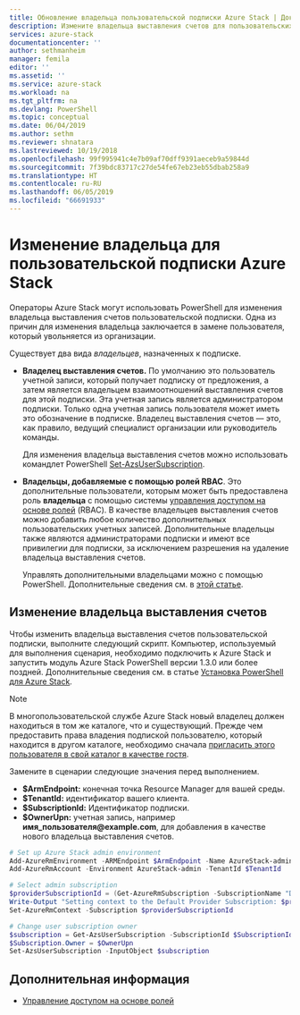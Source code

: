 ```yaml
---
title: Обновление владельца пользовательской подписки Azure Stack | Документация Майкрософт
description: Измените владельца выставления счетов для пользовательских подписок Azure Stack.
services: azure-stack
documentationcenter: ''
author: sethmanheim
manager: femila
editor: ''
ms.assetid: ''
ms.service: azure-stack
ms.workload: na
ms.tgt_pltfrm: na
ms.devlang: PowerShell
ms.topic: conceptual
ms.date: 06/04/2019
ms.author: sethm
ms.reviewer: shnatara
ms.lastreviewed: 10/19/2018
ms.openlocfilehash: 99f995941c4e7b09af70dff9391aeceb9a59844d
ms.sourcegitcommit: 7f39bdc83717c27de54fe67eb23eb55dbab258a9
ms.translationtype: HT
ms.contentlocale: ru-RU
ms.lasthandoff: 06/05/2019
ms.locfileid: "66691933"
---
```

# <a name="change-the-owner-for-an-azure-stack-user-subscription"></a>Изменение владельца для пользовательской подписки Azure Stack

Операторы Azure Stack могут использовать PowerShell для изменения владельца выставления счетов пользовательской подписки. Одна из причин для изменения владельца заключается в замене пользователя, который увольняется из организации.

Существует два вида *владельцев*, назначенных к подписке.

- **Владелец выставления счетов.** По умолчанию это пользователь учетной записи, который получает подписку от предложения, а затем является владельцем взаимоотношений выставления счетов для этой подписки. Эта учетная запись является администратором подписки. Только одна учетная запись пользователя может иметь это обозначение в подписке. Владелец выставления счетов — это, как правило, ведущий специалист организации или руководитель команды.

  Для изменения владельца выставления счетов можно использовать командлет PowerShell [Set-AzsUserSubscription](/powershell/module/azs.subscriptions.admin/set-azsusersubscription).  

- **Владельцы, добавляемые с помощью ролей RBAC**. Это дополнительные пользователи, которым может быть предоставлена роль **владельца** с помощью системы [управления доступом на основе ролей](azure-stack-manage-permissions.md) (RBAC). В качестве владельцев выставления счетов можно добавить любое количество дополнительных пользовательских учетных записей. Дополнительные владельцы также являются администраторами подписки и имеют все привилегии для подписки, за исключением разрешения на удаление владельца выставления счетов.

  Управлять дополнительными владельцами можно с помощью PowerShell. Дополнительные сведения см. в [этой статье](/azure/role-based-access-control/role-assignments-powershell).

## <a name="change-the-billing-owner"></a>Изменение владельца выставления счетов

Чтобы изменить владельца выставления счетов пользовательской подписки, выполните следующий скрипт. Компьютер, используемый для выполнения сценария, необходимо подключить к Azure Stack и запустить модуль Azure Stack PowerShell версии 1.3.0 или более поздней. Дополнительные сведения см. в статье [Установка PowerShell для Azure Stack](azure-stack-powershell-install.md).

>[!NOTE]
>В многопользовательской службе Azure Stack новый владелец должен находиться в том же каталоге, что и существующий. Прежде чем предоставить права владения подпиской пользователю, который находится в другом каталоге, необходимо сначала [пригласить этого пользователя в свой каталог в качестве гостя](/azure/active-directory/b2b/add-users-administrator).

Замените в сценарии следующие значения перед выполнением.

- **$ArmEndpoint:** конечная точка Resource Manager для вашей среды.
- **$TenantId:** идентификатор вашего клиента.
- **$SubscriptionId:** Идентификатор подписки.
- **$OwnerUpn:** учетная запись, например **имя_пользователя\@example.com**, для добавления в качестве нового владельца выставления счетов.

```powershell
# Set up Azure Stack admin environment
Add-AzureRmEnvironment -ARMEndpoint $ArmEndpoint -Name AzureStack-admin
Add-AzureRmAccount -Environment AzureStack-admin -TenantId $TenantId

# Select admin subscription
$providerSubscriptionId = (Get-AzureRmSubscription -SubscriptionName "Default Provider Subscription").Id
Write-Output "Setting context to the Default Provider Subscription: $providerSubscriptionId"
Set-AzureRmContext -Subscription $providerSubscriptionId

# Change user subscription owner
$subscription = Get-AzsUserSubscription -SubscriptionId $SubscriptionId
$Subscription.Owner = $OwnerUpn
Set-AzsUserSubscription -InputObject $subscription
```

## <a name="next-steps"></a>Дополнительная информация

- [Управление доступом на основе ролей](azure-stack-manage-permissions.md)
